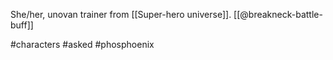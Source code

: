 She/her, unovan trainer from [[Super-hero universe]]. [[@breakneck-battle-buff]]

#characters #asked #phosphoenix 